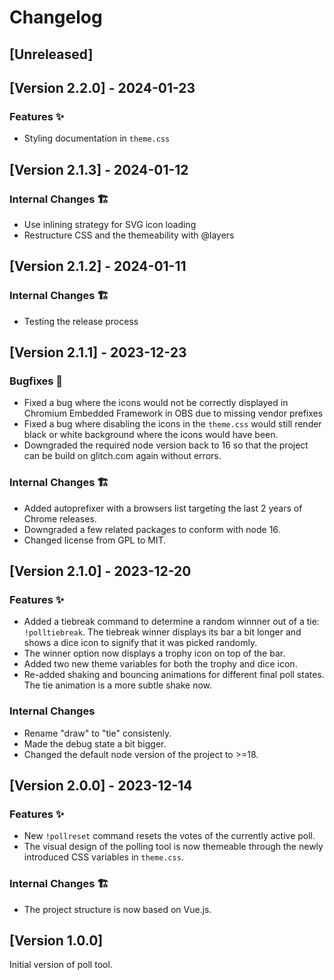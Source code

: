 # Changelog

<!--
### Features ✨
### Bugfixes 🐛
### Internal Changes 🏗️
-->

## [Unreleased]

## [Version 2.2.0] - 2024-01-23

### Features ✨

- Styling documentation in `theme.css`

## [Version 2.1.3] - 2024-01-12

### Internal Changes 🏗️

- Use inlining strategy for SVG icon loading
- Restructure CSS and the themeability with @layers

## [Version 2.1.2] - 2024-01-11

### Internal Changes 🏗️

- Testing the release process

## [Version 2.1.1] - 2023-12-23

### Bugfixes 🐛

- Fixed a bug where the icons would not be correctly displayed in Chromium Embedded Framework in OBS due to missing vendor prefixes
- Fixed a bug where disabling the icons in the `theme.css` would still render black or white background where the icons would have been.
- Downgraded the required node version back to 16 so that the project can be build on glitch.com again without errors.

### Internal Changes 🏗️

- Added autoprefixer with a browsers list targeting the last 2 years of Chrome releases.
- Downgraded a few related packages to conform with node 16.
- Changed license from GPL to MIT.

## [Version 2.1.0] - 2023-12-20

### Features ✨

- Added a tiebreak command to determine a random winnner out of a tie: `!polltiebreak`. The tiebreak winner displays its bar a bit longer and shows a dice icon to signify that it was picked randomly.
- The winner option now displays a trophy icon on top of the bar.
- Added two new theme variables for both the trophy and dice icon.
- Re-added shaking and bouncing animations for different final poll states. The tie animation is a more subtle shake now.

### Internal Changes

- Rename "draw" to "tie" consistenly.
- Made the debug state a bit bigger.
- Changed the default node version of the project to >=18.

## [Version 2.0.0] - 2023-12-14

### Features ✨

- New `!pollreset` command resets the votes of the currently active poll.
- The visual design of the polling tool is now themeable through the newly introduced CSS variables in `theme.css`.

### Internal Changes 🏗️

- The project structure is now based on Vue.js.

## [Version 1.0.0]

Initial version of poll tool.
